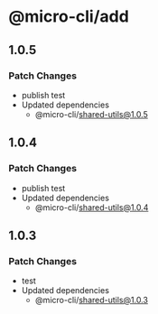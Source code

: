 # @micro-cli/add

## 1.0.5

### Patch Changes

- publish test
- Updated dependencies
  - @micro-cli/shared-utils@1.0.5

## 1.0.4

### Patch Changes

- publish test
- Updated dependencies
  - @micro-cli/shared-utils@1.0.4

## 1.0.3

### Patch Changes

- test
- Updated dependencies
  - @micro-cli/shared-utils@1.0.3
